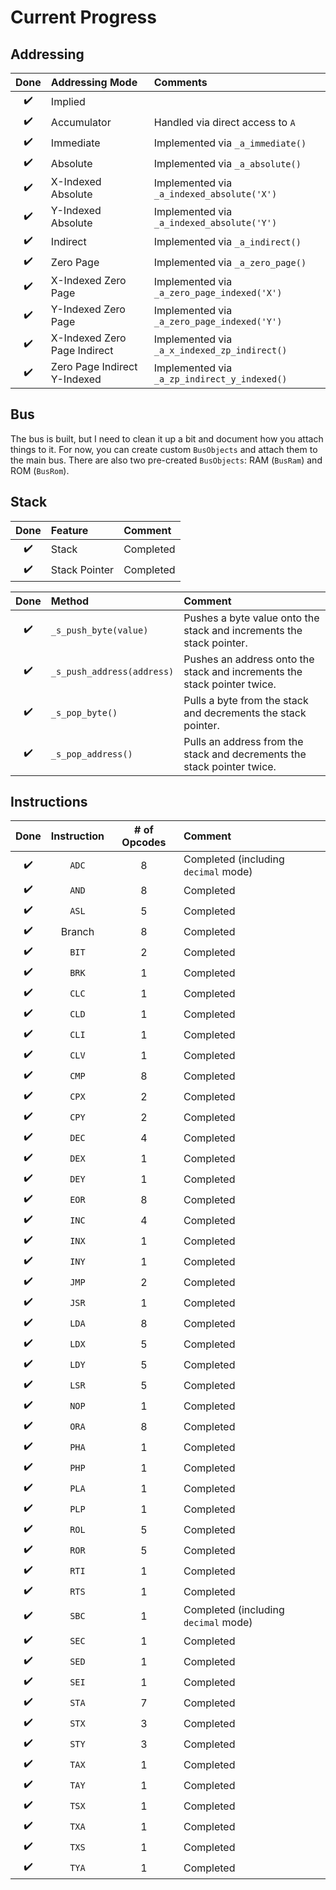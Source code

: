 # Current Progress

## Addressing

| Done | Addressing Mode | Comments |
|:-:|:--|:--|
| :heavy_check_mark: | Implied |  |
| :heavy_check_mark: | Accumulator | Handled via direct access to `A` |
| :heavy_check_mark: | Immediate | Implemented via `_a_immediate()` |
| :heavy_check_mark: | Absolute | Implemented via `_a_absolute()` |
| :heavy_check_mark: | X-Indexed Absolute | Implemented via `_a_indexed_absolute('X')` |
| :heavy_check_mark: | Y-Indexed Absolute | Implemented via `_a_indexed_absolute('Y')` |
| :heavy_check_mark: | Indirect | Implemented via `_a_indirect()` |
| :heavy_check_mark: | Zero Page | Implemented via `_a_zero_page()` |
| :heavy_check_mark: | X-Indexed Zero Page | Implemented via `_a_zero_page_indexed('X')` |
| :heavy_check_mark: | Y-Indexed Zero Page | Implemented via `_a_zero_page_indexed('Y')` |
| :heavy_check_mark: | X-Indexed Zero Page Indirect | Implemented via `_a_x_indexed_zp_indirect()` |
| :heavy_check_mark: | Zero Page Indirect Y-Indexed | Implemented via `_a_zp_indirect_y_indexed()` |

## Bus

The bus is built, but I need to clean it up a bit and document how you attach things to it.  For now, you can create custom `BusObjects` and attach them to the main bus.  There are also two pre-created `BusObjects`: RAM (`BusRam`) and ROM (`BusRom`).

## Stack

| Done | Feature | Comment |
|:-:|:--|:--|
| :heavy_check_mark: | Stack | Completed |
| :heavy_check_mark: | Stack Pointer | Completed |

| Done | Method | Comment |
|:-:|:--|:--|
| :heavy_check_mark: | `_s_push_byte(value)` | Pushes a byte value onto the stack and increments the stack pointer. |
| :heavy_check_mark: | `_s_push_address(address)` | Pushes an address onto the stack and increments the stack pointer twice. |
| :heavy_check_mark: | `_s_pop_byte()` | Pulls a byte from the stack and decrements the stack pointer. |
| :heavy_check_mark: | `_s_pop_address()` | Pulls an address from the stack and decrements the stack pointer twice. |

## Instructions

| Done | Instruction | # of Opcodes | Comment |
|:-:|:-:|:-:|:--|
| :heavy_check_mark: | `ADC` | 8 | Completed (including `decimal` mode) |
| :heavy_check_mark: | `AND` | 8 | Completed |
| :heavy_check_mark: | `ASL` | 5 | Completed |
| :heavy_check_mark: | Branch | 8 | Completed |
| :heavy_check_mark: | `BIT` | 2 | Completed |
| :heavy_check_mark: | `BRK` | 1 | Completed |
| :heavy_check_mark: | `CLC` | 1 | Completed |
| :heavy_check_mark: | `CLD` | 1 | Completed |
| :heavy_check_mark: | `CLI` | 1 | Completed |
| :heavy_check_mark: | `CLV` | 1 | Completed |
| :heavy_check_mark: | `CMP` | 8 | Completed |
| :heavy_check_mark: | `CPX` | 2 | Completed |
| :heavy_check_mark: | `CPY` | 2 | Completed |
| :heavy_check_mark: | `DEC` | 4 | Completed |
| :heavy_check_mark: | `DEX` | 1 | Completed |
| :heavy_check_mark: | `DEY` | 1 | Completed |
| :heavy_check_mark: | `EOR` | 8 | Completed |
| :heavy_check_mark: | `INC` | 4 | Completed |
| :heavy_check_mark: | `INX` | 1 | Completed |
| :heavy_check_mark: | `INY` | 1 | Completed |
| :heavy_check_mark: | `JMP` | 2 | Completed |
| :heavy_check_mark: | `JSR` | 1 | Completed |
| :heavy_check_mark: | `LDA` | 8 | Completed |
| :heavy_check_mark: | `LDX` | 5 | Completed |
| :heavy_check_mark: | `LDY` | 5 | Completed |
| :heavy_check_mark: | `LSR` | 5 | Completed |
| :heavy_check_mark: | `NOP` | 1 | Completed |
| :heavy_check_mark: | `ORA` | 8 | Completed |
| :heavy_check_mark: | `PHA` | 1 | Completed |
| :heavy_check_mark: | `PHP` | 1 | Completed |
| :heavy_check_mark: | `PLA` | 1 | Completed |
| :heavy_check_mark: | `PLP` | 1 | Completed |
| :heavy_check_mark: | `ROL` | 5 | Completed |
| :heavy_check_mark: | `ROR` | 5 | Completed |
| :heavy_check_mark: | `RTI` | 1 | Completed |
| :heavy_check_mark: | `RTS` | 1 | Completed |
| :heavy_check_mark: | `SBC` | 1 | Completed (including `decimal` mode) |
| :heavy_check_mark: | `SEC` | 1 | Completed |
| :heavy_check_mark: | `SED` | 1 | Completed |
| :heavy_check_mark: | `SEI` | 1 | Completed |
| :heavy_check_mark: | `STA` | 7 | Completed |
| :heavy_check_mark: | `STX` | 3 | Completed |
| :heavy_check_mark: | `STY` | 3 | Completed |
| :heavy_check_mark: | `TAX` | 1 | Completed |
| :heavy_check_mark: | `TAY` | 1 | Completed |
| :heavy_check_mark: | `TSX` | 1 | Completed |
| :heavy_check_mark: | `TXA` | 1 | Completed |
| :heavy_check_mark: | `TXS` | 1 | Completed |
| :heavy_check_mark: | `TYA` | 1 | Completed |
